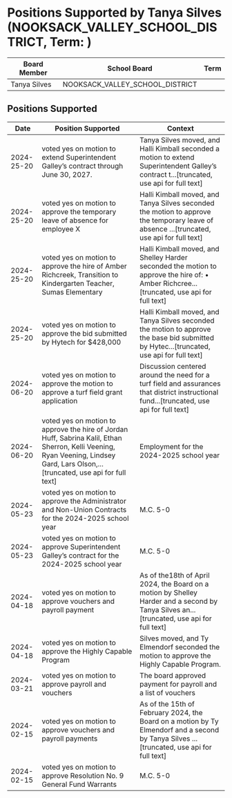 # Positions Supported by Tanya Silves (NOOKSACK_VALLEY_SCHOOL_DISTRICT, Term: )

| Board Member | School Board | Term |
|--------------|--------------|------|
| Tanya Silves | NOOKSACK_VALLEY_SCHOOL_DISTRICT |  |

## Positions Supported

| Date       | Position Supported           | Context            |
|------------|------------------------------|--------------------|
| 2024-25-20 | voted yes on motion to extend Superintendent Galley’s contract through June 30, 2027. | Tanya Silves moved, and Halli Kimball seconded a motion to extend Superintendent Galley’s contract t...[truncated, use api for full text] |
| 2024-25-20 | voted yes on motion to approve the temporary leave of absence for employee X | Halli Kimball moved, and Tanya Silves seconded the motion to approve the temporary leave of absence ...[truncated, use api for full text] |
| 2024-25-20 | voted yes on motion to approve the hire of Amber Richcreek, Transition to Kindergarten Teacher, Sumas Elementary | Halli Kimball moved, and Shelley Harder seconded the motion to approve the hire of: • Amber Richcree...[truncated, use api for full text] |
| 2024-25-20 | voted yes on motion to approve the bid submitted by Hytech for $428,000 | Halli Kimball moved, and Tanya Silves seconded the motion to approve the base bid submitted by Hytec...[truncated, use api for full text] |
| 2024-06-20 | voted yes on motion to approve the motion to approve a turf field grant application | Discussion centered around the need for a turf field and assurances that district instructional fund...[truncated, use api for full text] |
| 2024-06-20 | voted yes on motion to approve the hire of Jordan Huff, Sabrina Kalil, Ethan Sherron, Kelli Veening, Ryan Veening, Lindsey Gard, Lars Olson,...[truncated, use api for full text] | Employment for the 2024-2025 school year |
| 2024-05-23 | voted yes on motion to approve the Administrator and Non-Union Contracts for the 2024-2025 school year | M.C. 5-0 |
| 2024-05-23 | voted yes on motion to approve Superintendent Galley’s contract for the 2024-2025 school year | M.C. 5-0 |
| 2024-04-18 | voted yes on motion to approve vouchers and payroll payment | As of the18th of April 2024, the Board on a motion by Shelley Harder and a second by Tanya Silves an...[truncated, use api for full text] |
| 2024-04-18 | voted yes on motion to approve the Highly Capable Program | Silves moved, and Ty Elmendorf seconded the motion to approve the Highly Capable Program. |
| 2024-03-21 | voted yes on motion to approve payroll and vouchers | The board approved payment for payroll and a list of vouchers |
| 2024-02-15 | voted yes on motion to approve vouchers and payroll payments | As of the 15th of February 2024, the Board on a motion by Ty Elmendorf and a second by Tanya Silves ...[truncated, use api for full text] |
| 2024-02-15 | voted yes on motion to approve Resolution No. 9 General Fund Warrants | M.C. 5-0 |

